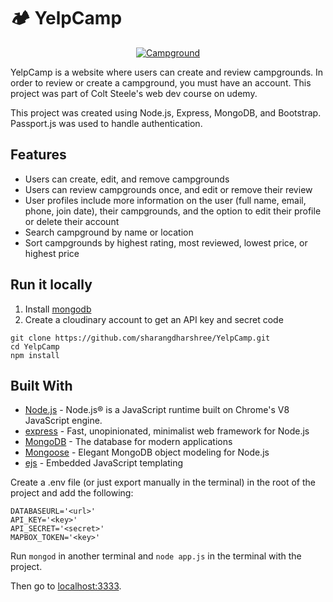 # 🏕 YelpCamp

<a href="#">
 <p align="center">
  <img src="https://i.imgur.com/F6IiDsR.png?w="350" alt="Campground"
 </p>
</a>

YelpCamp is a website where users can create and review campgrounds. In order to review or create a campground, you must have an account. This project was part of Colt Steele's web dev course on udemy.

This project was created using Node.js, Express, MongoDB, and Bootstrap. Passport.js was used to handle authentication.

## Features

- Users can create, edit, and remove campgrounds
- Users can review campgrounds once, and edit or remove their review
- User profiles include more information on the user (full name, email, phone, join date), their campgrounds, and the option to edit their profile or delete their account
- Search campground by name or location
- Sort campgrounds by highest rating, most reviewed, lowest price, or highest price

## Run it locally

1. Install [mongodb](https://www.mongodb.com/)
2. Create a cloudinary account to get an API key and secret code

```
git clone https://github.com/sharangdharshree/YelpCamp.git
cd YelpCamp
npm install
```

## Built With

- [Node.js](https://nodejs.org) - Node.js® is a JavaScript runtime built on Chrome's V8 JavaScript engine.
- [express](https://expressjs.com//) - Fast, unopinionated, minimalist web framework for Node.js
- [MongoDB](https://www.mongodb.com/) - The database for
  modern applications
- [Mongoose](https://mongoosejs.com/) - Elegant MongoDB object modeling for Node.js
- [ejs](https://ejs.co/) - Embedded JavaScript templating

Create a .env file (or just export manually in the terminal) in the root of the project and add the following:

```
DATABASEURL='<url>'
API_KEY='<key>'
API_SECRET='<secret>'
MAPBOX_TOKEN='<key>'

```

Run `mongod` in another terminal and `node app.js` in the terminal with the project.

Then go to [localhost:3333](http://localhost:3333/).
